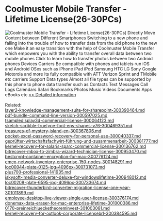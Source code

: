 # Coolmuster Mobile Transfer - Lifetime License(26-30PCs)
![Coolmuster Mobile Transfer - Lifetime License(26-30PCs)](https://mycommerce.akamaized.net/api/pimages/P300882128/BIG/300882128.PNG)
Directly Move Content between Different Smartphones
Switching to a new phone and falling into the trouble of how to transfer data from the old phone to the new one Make it an easy transition with the help of Coolmuster Mobile Transfer which empowers you with the ability to transfer overall data between two mobile phones Click to learn how to transfer photos between two Android phones
Devices Carriers Be compatible with phones and tablets run iOS and Android OSes such as iPhone iPad iPod Samsung HTC LG Sony Google Motorola and more Its fully compatible with ATT Verizon Sprint and TMobile etc carriers
Support Data types Almost all file types can be supported by this phone to phone data transfer such as Contacts Text Messages Call Logs Calendars Safari Bookmarks Photos Music Videos Documents Apps eBooks etc
[>> Detailed information](https://secure.shareit.com/shareit/product.html?productid=300882128&affiliateid=200057808)<br/><br/>Related:
<br />[layer2-knowledge-management-suite-for-sharepoint-300390464.md](https://github.com/downloadplanet/downloadplanet/blob/main/layer2-knowledge-management-suite-for-sharepoint-300390464.md)<br />[pdf-bundle-command-line-version-300597025.md](https://github.com/downloadplanet/downloadplanet/blob/main/pdf-bundle-command-line-version-300597025.md)<br />[tsampledisplay3d-commercial-license-300064123.md](https://github.com/downloadplanet/downloadplanet/blob/main/tsampledisplay3d-commercial-license-300064123.md)<br />[sketch-scribble-truetype-font-eps-shapes-v76-300469351.md](https://github.com/downloadplanet/downloadplanet/blob/main/sketch-scribble-truetype-font-eps-shapes-v76-300469351.md)<br />[treasures-of-mystery-island-en-300367806.md](https://github.com/downloadplanet/downloadplanet/blob/main/treasures-of-mystery-island-en-300367806.md)<br />[pocket-excel-password-recovery-for-personal-use-300040337.md](https://github.com/downloadplanet/downloadplanet/blob/main/pocket-excel-password-recovery-for-personal-use-300040337.md)<br />[geprüfter-wirtschaftsfachwirt-führung-und-zusammenarbeit-300381777.md](https://github.com/downloadplanet/downloadplanet/blob/main/geprüfter-wirtschaftsfachwirt-führung-und-zusammenarbeit-300381777.md)<br />[kernel-recovery-for-solaris-sparc-commercial-license-300136762.md](https://github.com/downloadplanet/downloadplanet/blob/main/kernel-recovery-for-solaris-sparc-commercial-license-300136762.md)<br />[bitrecover-mbox-to-zimbra-wizard-technician-license-300953470.md](https://github.com/downloadplanet/downloadplanet/blob/main/bitrecover-mbox-to-zimbra-wizard-technician-license-300953470.md)<br />[bestcrypt-container-encryption-for-mac-300776124.md](https://github.com/downloadplanet/downloadplanet/blob/main/bestcrypt-container-encryption-for-mac-300776124.md)<br />[emco-network-inventory-enterprise-150-nodes-300148291.md](https://github.com/downloadplanet/downloadplanet/blob/main/emco-network-inventory-enterprise-150-nodes-300148291.md)<br />[loc00044-plate-0125-jpg-4096px-300731073.md](https://github.com/downloadplanet/downloadplanet/blob/main/loc00044-plate-0125-jpg-4096px-300731073.md)<br />[plus700-professional-141935.md](https://github.com/downloadplanet/downloadplanet/blob/main/plus700-professional-141935.md)<br />[iskysoft-imedia-converter-deluxe-for-windowslifetime-300948012.md](https://github.com/downloadplanet/downloadplanet/blob/main/iskysoft-imedia-converter-deluxe-for-windowslifetime-300948012.md)<br />[loc00208-plate-6595-jpg-4096px-300733674.md](https://github.com/downloadplanet/downloadplanet/blob/main/loc00208-plate-6595-jpg-4096px-300733674.md)<br />[bitrecover-thunderbird-converter-migration-license-one-year-301011899.md](https://github.com/downloadplanet/downloadplanet/blob/main/bitrecover-thunderbird-converter-migration-license-one-year-301011899.md)<br />[employee-desktop-live-viewer-single-user-license-300376174.md](https://github.com/downloadplanet/downloadplanet/blob/main/employee-desktop-live-viewer-single-user-license-300376174.md)<br />[donemax-data-eraser-for-mac-enterprise-lifetime-301000386.md](https://github.com/downloadplanet/downloadplanet/blob/main/donemax-data-eraser-for-mac-enterprise-lifetime-301000386.md)<br />[0170-preinreichluecketheoreminvest-301003061.md](https://github.com/downloadplanet/downloadplanet/blob/main/0170-preinreichluecketheoreminvest-301003061.md)<br />[kernel-recovery-for-outlook-corporate-licensebrl-300384595.md](https://github.com/downloadplanet/downloadplanet/blob/main/kernel-recovery-for-outlook-corporate-licensebrl-300384595.md)